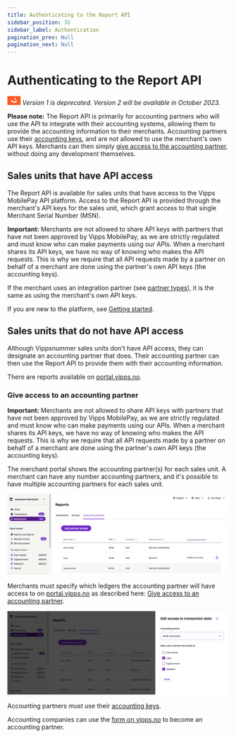 ```yaml
---
title: Authenticating to the Report API
sidebar_position: 31
sidebar_label: Authentication
pagination_prev: Null
pagination_next: Null
---
```



# Authenticating to the Report API

![Vipps](../images/vipps.png) *Version 1 is deprecated. Version 2 will be available in October 2023.*

**Please note:**
The Report API is primarily for accounting partners who will use the API to integrate
with their accounting systems, allowing them to provide the accounting information to their merchants.
Accounting partners use their
[accounting keys](https://developer.vippsmobilepay.com/docs/partner/partner-keys/),
and are not allowed to use the merchant's own API keys.
Merchants can then simply
[give access to the accounting partner](#give-access-to-an-accounting-partner),
without doing any development themselves.

## Sales units that have API access

The Report API is available for sales units that have access to the Vipps MobilePay API platform.
Access to the Report API is provided through the merchant's API keys for the sales unit,
which grant access to that single Merchant Serial Number (MSN).

**Important:** Merchants are not allowed to share API keys with partners that have not been approved by
Vipps MobilePay, as we are strictly regulated and must know who can make payments using our APIs.
When a merchant shares its API keys, we have no way of knowing who makes the API requests.
This is why we require that all API requests made by a partner on behalf of a
merchant are done using the partner's own API keys (the accounting keys).

If the merchant uses an integration partner (see
[partner types](https://developer.vippsmobilepay.com/docs/partner#partner-types)),
it is the same as using the merchant's own API keys.

If you are new to the platform, see
[Getting started](https://developer.vippsmobilepay.com/docs/getting-started).

## Sales units that do not have API access

Although Vippsnummer sales units don't have API access, they can designate an accounting partner that does.
Their accounting partner can then use the Report API to provide them with their accounting information.

There are reports available on
[portal.vipps.no](https://portal.vipps.no).

### Give access to an accounting partner

**Important:** Merchants are not allowed to share API keys with partners that have not been approved by
Vipps MobilePay, as we are strictly regulated and must know who can make payments using our APIs.
When a merchant shares its API keys, we have no way of knowing who makes the API requests.
This is why we require that all API requests made by a partner on behalf of a
merchant are done using the partner's own API keys (the accounting keys).

The merchant portal shows the accounting partner(s) for each sales unit.
A merchant can have any number accounting partners, and it's possible to have multiple accounting partners for each sales unit.

![Overview over accounting-partners](../images/portal-accounting-partners-overview.png)

Merchants must specify which ledgers the accounting partner will have access to on
[portal.vipps.no](https://portal.vipps.no)
as described here:
[Give access to an accounting partner](https://developer.vippsmobilepay.com/docs/APIs/report-api/api-guide/overview/#give-access-to-an-accounting-partner).

![Add a new accounting-partner](../images/portal-accounting-partners-edit.png)

Accounting partners must use their
[accounting keys](https://developer.vippsmobilepay.com/docs/partner/partner-keys/#types-of-partner-keys).

Accounting companies can use the
[form on vipps.no](https://www.vipps.no/developer/become-a-partner/)
to become an accounting partner.

